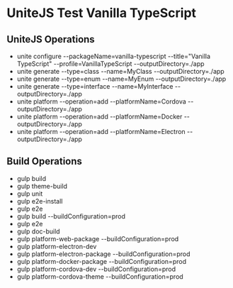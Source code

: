 # UniteJS Test Vanilla TypeScript

## UniteJS Operations

* unite configure --packageName=vanilla-typescript --title="Vanilla TypeScript" --profile=VanillaTypeScript --outputDirectory=./app
* unite generate --type=class --name=MyClass --outputDirectory=./app
* unite generate --type=enum --name=MyEnum --outputDirectory=./app
* unite generate --type=interface --name=MyInterface --outputDirectory=./app
* unite platform --operation=add --platformName=Cordova --outputDirectory=./app
* unite platform --operation=add --platformName=Docker --outputDirectory=./app
* unite platform --operation=add --platformName=Electron --outputDirectory=./app

## Build Operations

* gulp build
* gulp theme-build
* gulp unit
* gulp e2e-install
* gulp e2e
* gulp build --buildConfiguration=prod
* gulp e2e
* gulp doc-build
* gulp platform-web-package --buildConfiguration=prod
* gulp platform-electron-dev
* gulp platform-electron-package --buildConfiguration=prod
* gulp platform-docker-package --buildConfiguration=prod
* gulp platform-cordova-dev --buildConfiguration=prod
* gulp platform-cordova-theme --buildConfiguration=prod
